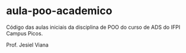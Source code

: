 # aula-poo-academico

Código das aulas iniciais da disciplina de POO do curso de ADS do IFPI Campus Picos.

Prof. Jesiel Viana
